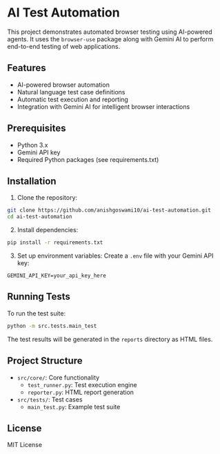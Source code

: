 # AI Test Automation

This project demonstrates automated browser testing using AI-powered agents. It uses the `browser-use` package along with Gemini AI to perform end-to-end testing of web applications.

## Features

- AI-powered browser automation
- Natural language test case definitions
- Automatic test execution and reporting
- Integration with Gemini AI for intelligent browser interactions

## Prerequisites

- Python 3.x
- Gemini API key
- Required Python packages (see requirements.txt)

## Installation

1. Clone the repository:
```bash
git clone https://github.com/anishgoswami10/ai-test-automation.git
cd ai-test-automation
```

2. Install dependencies:
```bash
pip install -r requirements.txt
```

3. Set up environment variables:
Create a `.env` file with your Gemini API key:
```
GEMINI_API_KEY=your_api_key_here
```

## Running Tests

To run the test suite:
```bash
python -m src.tests.main_test
```

The test results will be generated in the `reports` directory as HTML files.

## Project Structure

- `src/core/`: Core functionality
  - `test_runner.py`: Test execution engine
  - `reporter.py`: HTML report generation
- `src/tests/`: Test cases
  - `main_test.py`: Example test suite

## License

MIT License 